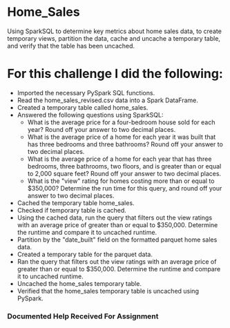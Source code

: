 # Home_Sales

Using SparkSQL to determine key metrics about home sales data, to create temporary views, partition the data, cache and uncache a temporary table, and verify that the table has been uncached.

# For this challenge I did the following:

* Imported the necessary PySpark SQL functions.
* Read the home_sales_revised.csv data into a Spark DataFrame.
* Created a temporary table called home_sales.
* Answered the following questions using SparkSQL:
    * What is the average price for a four-bedroom house sold for each year? Round off your answer to two decimal places.
    * What is the average price of a home for each year it was built that has three bedrooms and three bathrooms? Round off your answer to        two decimal places.
    * What is the average price of a home for each year that has three bedrooms, three bathrooms, two floors, and is greater than or equal        to 2,000 square feet? Round off your answer to two decimal places.
    * What is the "view" rating for homes costing more than or equal to $350,000? Determine the run time for this query, and round off your       answer to two decimal places.
* Cached the temporary table home_sales.
* Checked if temporary table is cached.
* Using the cached data, run the query that filters out the view ratings with an average price of greater than or equal to $350,000. 
 Determine the runtime and compare it to uncached runtime.
* Partition by the "date_built" field on the formatted parquet home sales data.
* Created a temporary table for the parquet data.
* Ran the query that filters out the view ratings with an average price of greater than or equal to $350,000. Determine the runtime and compare it to uncached runtime.
* Uncached the home_sales temporary table.
* Verified that the home_sales temporary table is uncached using PySpark.


### Documented Help Received For Assignment
